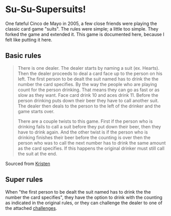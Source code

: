 Su-Su-Supersuits!
================

One fateful Cinco de Mayo in 2005, a few close friends were playing the classic card game "suits". The rules were simple; a little too simple. They forked the game and extended it. This game is documented here, because I felt like putting it here.

Basic rules
----------

> There is one dealer. The dealer starts by naming a suit (ex. Hearts). Then the dealer proceeds to deal a card face up to the person on his left. The first person to be dealt the suit named has to drink the the number the card specifies. By the way the people who are playing count for the person drinking. That means they can go as fast or as slow as they want. Face card drink 10 and aces drink 11. Before the person drinking puts down their beer they have to call another suit. The dealer then deals to the person to the left of the drinker and the game starts over.
>
> There are a couple twists to this game. First if the person who is drinking fails to call a suit before they put down their beer, then they have to drink again. And the other twist is if the person who is drinking finishes their beer before the counting is over then the person who was to call the next number has to drink the same amount as the card specifies. If this happens the original drinker must still call the suit at the end.

Sourced from [Kristen](http://www.barnonedrinks.com/games/s/suits-525.html)

Super rules
----------
When "the first person to be dealt the suit named has to drink the the number the card specifies", they have the option to drink with the counting as indicated in the original rules, or they can challenge the dealer to one of the attached [challenges](challenges.md).
